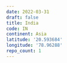 ```yaml
---
date: 2022-03-31
draft: false
title: India
code: IN
continent: Asia
latitude: '20.593684'
longitude: '78.96288'
repo_count: 1
---
```



